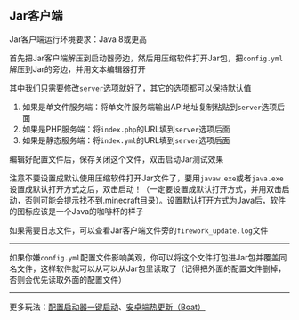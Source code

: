 ## Jar客户端

Jar客户端运行环境要求：Java 8或更高

首先把Jar客户端解压到启动器旁边，然后用压缩软件打开Jar包，把`config.yml`解压到Jar的旁边，并用文本编辑器打开

其中我们只需要修改`server`选项就好了，其它的选项都可以保持默认值

1. 如果是单文件服务端：将单文件服务端输出API地址复制粘贴到`server`选项后面
2. 如果是PHP服务端：将`index.php`的URL填到`server`选项后面
3. 如果是静态服务端：将`index.yml`的URL填到`server`选项后面

编辑好配置文件后，保存关闭这个文件，双击启动Jar测试效果

注意不要设置成默认使用压缩软件打开Jar文件了，要用`javaw.exe`或者`java.exe`设置成默认打开方式之后，双击启动！（一定要设置成默认打开方式，并用双击启动，否则可能会提示找不到.minecraft目录）。设置默认打开方式为Java后，软件的图标应该是一个Java的咖啡杯的样子

如果需要日志文件，可以查看Jar客户端文件旁的`firework_update.log`文件

---

如果你嫌`config.yml`配置文件影响美观，你可以将这个文件打包进Jar包并覆盖同名文件，这样软件就可以从可以从Jar包里读取了（记得把外面的配置文件删掉，否则会优先读取外面的配置文件）

---

更多玩法：[配置启动器一键启动](dependently-start-for-jar.md)、[安卓端热更新（Boat）](java-agent-based-mobile.md)
